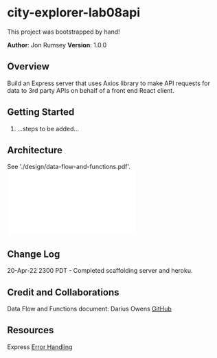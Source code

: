 # city-explorer-lab08api

This project was bootstrapped by hand!

**Author**: Jon Rumsey
**Version**: 1.0.0

## Overview

Build an Express server that uses Axios library to make API requests for data to 3rd party APIs on behalf of a front end React client.

## Getting Started

1. ...steps to be added...  

## Architecture

See './design/data-flow-and-functions.pdf'.  
![Data Flow and Functions document](./Lab08DataFlow.pdf)  

## Change Log

20-Apr-22 2300 PDT - Completed scaffolding server and heroku.  

## Credit and Collaborations

Data Flow and Functions document: Darius Owens [GitHub](https://github.com/DariusO92)  

## Resources

Express [Error Handling](https://expressjs.com/en/guide/error-handling.html)  
